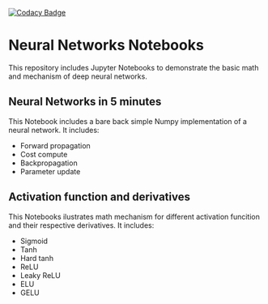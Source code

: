 [![Codacy Badge](https://app.codacy.com/project/badge/Grade/d47e08430406414b9377f26503aa979b)](https://www.codacy.com/gh/MaxSob/NeuralNetworks_In_5_minutes/dashboard?utm_source=github.com&amp;utm_medium=referral&amp;utm_content=MaxSob/NeuralNetworks_In_5_minutes&amp;utm_campaign=Badge_Grade)
# Neural Networks Notebooks
This repository includes Jupyter Notebooks to demonstrate the basic math and mechanism of deep neural networks.

## Neural Networks in 5 minutes
This Notebook includes a bare back simple Numpy implementation of a neural network. It includes:
*   Forward propagation
*   Cost compute
*   Backpropagation
*   Parameter update

## Activation function and derivatives
This Notebooks ilustrates math mechanism for different activation funcition and their respective derivatives. It includes:
*   Sigmoid
*   Tanh
*   Hard tanh
*   ReLU
*   Leaky ReLU
*   ELU
*   GELU
